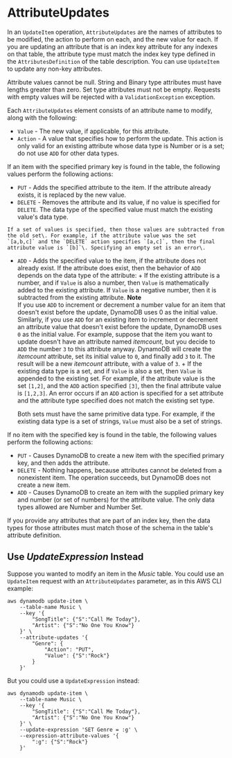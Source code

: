 # AttributeUpdates<a name="LegacyConditionalParameters.AttributeUpdates"></a>

In an `UpdateItem` operation, `AttributeUpdates` are the names of attributes to be modified, the action to perform on each, and the new value for each\. If you are updating an attribute that is an index key attribute for any indexes on that table, the attribute type must match the index key type defined in the `AttributesDefinition` of the table description\. You can use `UpdateItem` to update any non\-key attributes\.

Attribute values cannot be null\. String and Binary type attributes must have lengths greater than zero\. Set type attributes must not be empty\. Requests with empty values will be rejected with a `ValidationException` exception\.

Each `AttributeUpdates` element consists of an attribute name to modify, along with the following:
+  `Value` \- The new value, if applicable, for this attribute\.
+  `Action` \- A value that specifies how to perform the update\. This action is only valid for an existing attribute whose data type is Number or is a set; do not use `ADD` for other data types\. 

  If an item with the specified primary key is found in the table, the following values perform the following actions:
  +  `PUT` \- Adds the specified attribute to the item\. If the attribute already exists, it is replaced by the new value\. 
  +  `DELETE` \- Removes the attribute and its value, if no value is specified for `DELETE`\. The data type of the specified value must match the existing value's data type\.

    If a set of values is specified, then those values are subtracted from the old set\. For example, if the attribute value was the set `[a,b,c]` and the `DELETE` action specifies `[a,c]`, then the final attribute value is `[b]`\. Specifying an empty set is an error\.
  +  `ADD` \- Adds the specified value to the item, if the attribute does not already exist\. If the attribute does exist, then the behavior of `ADD` depends on the data type of the attribute:
    + If the existing attribute is a number, and if `Value` is also a number, then `Value` is mathematically added to the existing attribute\. If `Value` is a negative number, then it is subtracted from the existing attribute\.
**Note**  
If you use `ADD` to increment or decrement a number value for an item that doesn't exist before the update, DynamoDB uses 0 as the initial value\.  
Similarly, if you use `ADD` for an existing item to increment or decrement an attribute value that doesn't exist before the update, DynamoDB uses `0` as the initial value\. For example, suppose that the item you want to update doesn't have an attribute named *itemcount*, but you decide to `ADD` the number `3` to this attribute anyway\. DynamoDB will create the *itemcount* attribute, set its initial value to `0`, and finally add `3` to it\. The result will be a new *itemcount* attribute, with a value of `3`\.
    + If the existing data type is a set, and if `Value` is also a set, then `Value` is appended to the existing set\. For example, if the attribute value is the set `[1,2]`, and the `ADD` action specified `[3]`, then the final attribute value is `[1,2,3]`\. An error occurs if an `ADD` action is specified for a set attribute and the attribute type specified does not match the existing set type\. 

      Both sets must have the same primitive data type\. For example, if the existing data type is a set of strings, `Value` must also be a set of strings\.

  If no item with the specified key is found in the table, the following values perform the following actions:
  +  `PUT` \- Causes DynamoDB to create a new item with the specified primary key, and then adds the attribute\. 
  +  `DELETE` \- Nothing happens, because attributes cannot be deleted from a nonexistent item\. The operation succeeds, but DynamoDB does not create a new item\.
  +  `ADD` \- Causes DynamoDB to create an item with the supplied primary key and number \(or set of numbers\) for the attribute value\. The only data types allowed are Number and Number Set\.

If you provide any attributes that are part of an index key, then the data types for those attributes must match those of the schema in the table's attribute definition\.

## Use *UpdateExpression* Instead<a name="w154aac47c23c19c13"></a>

Suppose you wanted to modify an item in the *Music* table\. You could use an `UpdateItem` request with an `AttributeUpdates` parameter, as in this AWS CLI example:

```
aws dynamodb update-item \
    --table-name Music \
    --key '{
        "SongTitle": {"S":"Call Me Today"}, 
        "Artist": {"S":"No One You Know"}
    }' \
    --attribute-updates '{
        "Genre": {
            "Action": "PUT", 
            "Value": {"S":"Rock"}
        }   
    }'
```

But you could use a `UpdateExpression` instead:

```
aws dynamodb update-item \
    --table-name Music \
    --key '{
        "SongTitle": {"S":"Call Me Today"}, 
        "Artist": {"S":"No One You Know"}
    }' \
    --update-expression 'SET Genre = :g' \ 
    --expression-attribute-values '{
        ":g": {"S":"Rock"}
    }'
```
